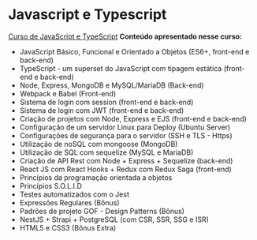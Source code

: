 # Javascript e Typescript

[Curso de JavaScript e TypeScript](https://www.udemy.com/course/curso-de-javascript-moderno-do-basico-ao-avancado/)
**Conteúdo apresentado nesse curso:**

- JavaScript Básico, Funcional e Orientado a Objetos (ES6+, front-end e back-end)
- TypeScript - um superset do JavaScript com tipagem estática (front-end e back-end)
- Node, Express, MongoDB e MySQL/MariaDB (Back-end)
- Webpack e Babel (Front-end)
- Sistema de login com session (front-end e back-end)
- Sistema de login com JWT (front-end e back-end)
- Criação de projetos com Node, Express e EJS (front-end e back-end)
- Configuração de um servidor Linux para Deploy (Ubuntu Server)
- Configurações de segurança para o servidor (SSH e TLS - Https)
- Utilização de noSQL com mongoose (MongoDB)
- Utilização de SQL com sequelize (MySQL e MariaDB)
- Criação de API Rest com Node + Express + Sequelize (back-end)
- React JS com React Hooks + Redux com Redux Saga (front-end)
- Princípios da programação orientada a objetos
- Princípios S.O.L.I.D
- Testes automatizados com o Jest
- Expressões Regulares (Bônus)
- Padrões de projeto GOF - Design Patterns (Bônus)
- NestJS + Strapi + PostgreSQL (com CSR, SSR, SSG e ISR)
- HTML5 e CSS3 (Bônus Extra)
